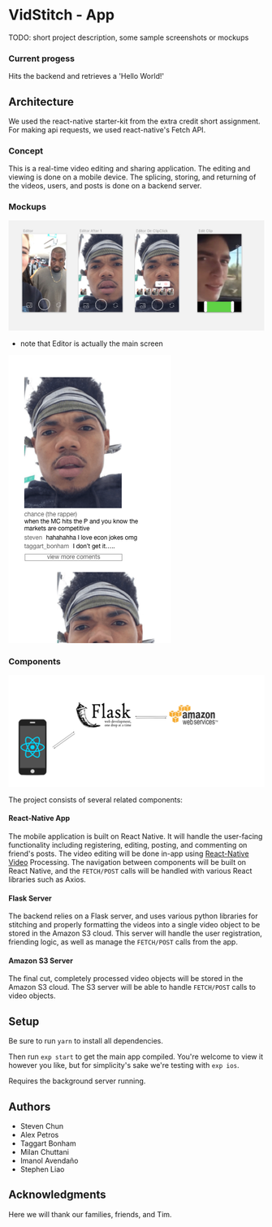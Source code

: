 # VidStitch - App

TODO: short project description, some sample screenshots or mockups

### Current progess
Hits the backend and retrieves a 'Hello World!'

## Architecture

We used the react-native starter-kit from the extra credit short assignment. For making api requests, we used react-native's Fetch API.

### Concept
This is a real-time video editing and sharing application. The editing and viewing is done on a mobile device. The splicing, storing, and returning of the videos, users, and posts is done on a backend server.

### Mockups
![mockups](img/mockups.png)
* note that Editor is actually the main screen

![comments](img/comments.png)

### Components
![architecture diagram](img/architecture.png)

The project consists of several related components:

#### React-Native App
The mobile application is built on React Native. It will handle the user-facing functionality including registering, editing, posting, and commenting on friend's posts. The video editing will be done in-app using [React-Native Video](https://github.com/shahen94/react-native-video-processing) Processing. The navigation between components will be built on React Native, and the `FETCH/POST` calls will be handled with various React libraries such as Axios.

#### Flask Server
The backend relies on a Flask server, and uses various python libraries for stitching and properly formatting the videos into a single video object to be stored in the Amazon S3 cloud. This server will handle the user registration, friending logic, as well as manage the `FETCH/POST` calls from the app.

#### Amazon S3 Server
The final cut, completely processed video objects will be stored in the Amazon S3 cloud. The S3 server will be able to handle `FETCH/POST` calls to video objects.

## Setup
Be sure to run `yarn` to install all dependencies.

Then run `exp start` to get the main app compiled. You're welcome to view it however you like, but for simplicity's sake we're testing with `exp ios`.

Requires the background server running.

## Authors

* Steven Chun
* Alex Petros
* Taggart Bonham
* Milan Chuttani
* Imanol Avendaño
* Stephen Liao

## Acknowledgments

Here we will thank our families, friends, and Tim.
